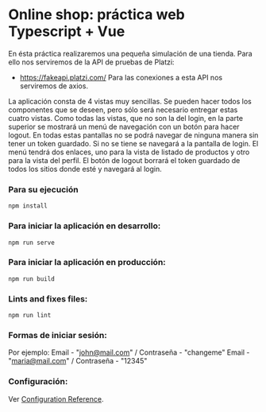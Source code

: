 # Online shop: práctica web Typescript + Vue

En ésta práctica realizaremos una pequeña simulación de una tienda. Para
ello nos serviremos de la API de pruebas de Platzi:
- https://fakeapi.platzi.com/
Para las conexiones a esta API nos serviremos de axios.

La aplicación consta de 4 vistas muy sencillas. Se pueden hacer todos los
componentes que se deseen, pero sólo será necesario entregar estas cuatro
vistas.
Como todas las vistas, que no son la del login, en la parte superior se
mostrará un menú de navegación con un botón para hacer logout. En todas
estas pantallas no se podrá navegar de ninguna manera sin tener un token
guardado. Si no se tiene se navegará a la pantalla de login.
El menú tendrá dos enlaces, uno para la vista de listado de productos y otro
para la vista del perfil. El botón de logout borrará el token guardado de todos
los sitios donde esté y navegará al login.

### Para su ejecución
```
npm install
```

### Para iniciar la aplicación en desarrollo:
```
npm run serve
```

### Para iniciar la aplicación en producción:
```
npm run build
```

### Lints and fixes files:
```
npm run lint
```
### Formas de iniciar sesión:

Por ejemplo: 
Email - "john@mail.com" / Contraseña - "changeme"
Email - "maria@mail.com" / Contraseña - "12345"

### Configuración:

Ver [Configuration Reference](https://cli.vuejs.org/config/).
